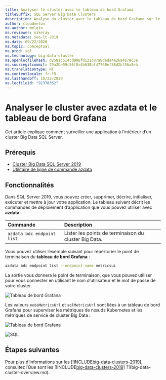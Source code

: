 ```yaml
---
title: Analyser le cluster avec le tableau de bord Grafana
titleSuffix: SQL Server Big Data Clusters
description: Analyse du cluster avec le tableau de bord Grafana sur le cluster Big Data SQL Server 2019.
author: cloudmelon
ms.author: melqin
ms.reviewer: mikeray
ms.metadata: seo-lt-2019
ms.date: 09/22/2020
ms.topic: conceptual
ms.prod: sql
ms.technology: big-data-cluster
ms.openlocfilehash: d258ac514cd998fd121c87a8d6da4a2694878c3e
ms.sourcegitcommit: 29a2be59c56f8a4b630af47760ef38d2bf56a3eb
ms.translationtype: HT
ms.contentlocale: fr-FR
ms.lasthandoff: 10/22/2020
ms.locfileid: "92378362"
---
```

# <a name="monitor-cluster-with-azdata-and-grafana-dashboard"></a>Analyser le cluster avec azdata et le tableau de bord Grafana

Cet article explique comment surveiller une application à l’intérieur d’un cluster Big Data SQL Server.

## <a name="prerequisites"></a>Prérequis

- [Cluster Big Data SQL Server 2019](deployment-guidance.md)
- [Utilitaire de ligne de commande azdata](deploy-install-azdata.md)

## <a name="capabilities"></a>Fonctionnalités

Dans SQL Server 2019, vous pouvez créer, supprimer, décrire, initialiser, exécuter et mettre à jour votre application. Le tableau suivant décrit les commandes de déploiement d’application que vous pouvez utiliser avec **azdata** .

|Commande |Description |
|:---|:---|
|`azdata bdc endpoint list` | Lister les points de terminaison du cluster Big Data. |


Vous pouvez utiliser l’exemple suivant pour répertorier le point de terminaison du **tableau de bord Grafana** :

```bash
azdata bdc endpoint list --endpoint-name metricsui 
```

La sortie vous donnera le point de terminaison, que vous pouvez utiliser pour vous connecter en utilisant le nom d’utilisateur et le mot de passe de votre cluster. 

![Tableau de bord Grafana](media/big-data-cluster-monitor-apps/grafana-dashboard-endpoint.png)

Les valeurs `nodeMetricsUrl` et `sqlMetricsUrl` sont liées à un tableau de bord Grafana pour superviser les métriques de nœuds Kubernetes et les métriques de service de cluster Big Data :

![Tableau de bord Grafana](./media/view-cluster-status/grafana-dashboard.png)

![SQL](./media/view-cluster-status/grafana-sql-status.png)



## <a name="next-steps"></a>Étapes suivantes

Pour plus d’informations sur les [!INCLUDE[big-data-clusters-2019](../includes/ssbigdataclusters-ss-nover.md)], consultez [Que sont les [!INCLUDE[big-data-clusters-2019](../includes/ssbigdataclusters-ver15.md)] ?](big-data-cluster-overview.md).

